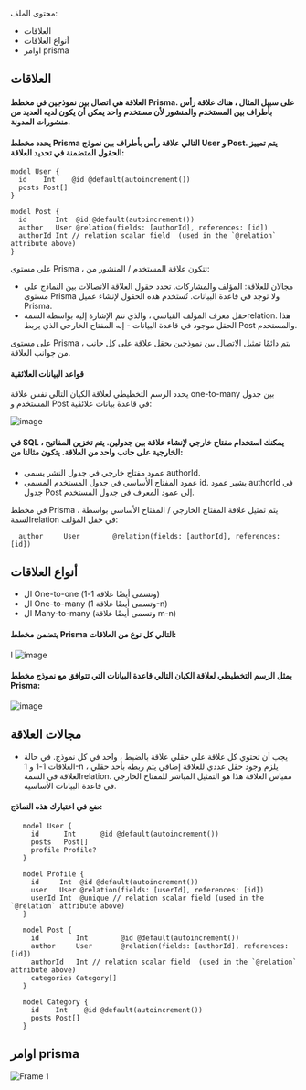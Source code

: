 محتوى الملف:
- العلاقات 
- أنواع العلاقات
- اوامر prisma

## العلاقات

#### العلاقة هي اتصال بين نموذجين في مخطط Prisma. على سبيل المثال ، هناك علاقة رأس بأطراف بين المستخدم والمنشور لأن مستخدم واحد يمكن أن يكون لديه العديد من منشورات المدونة.

#### يحدد مخطط Prisma التالي علاقة رأس بأطراف بين نموذج User و Post. يتم تمييز الحقول المتضمنة في تحديد العلاقة:

    model User {
      id    Int    @id @default(autoincrement())
      posts Post[]
    }

    model Post {
      id       Int  @id @default(autoincrement())
      author   User @relation(fields: [authorId], references: [id])
      authorId Int // relation scalar field  (used in the `@relation` attribute above)
    }

على مستوى Prisma ، تتكون علاقة المستخدم / المنشور من:

- مجالان للعلاقة: المؤلف والمشاركات. تحدد حقول العلاقة الاتصالات بين النماذج على مستوى Prisma ولا توجد في قاعدة البيانات. تُستخدم هذه الحقول لإنشاء عميل Prisma.
- حقل معرف المؤلف القياسي ، والذي تتم الإشارة إليه بواسطة السمةrelation. هذا الحقل موجود في قاعدة البيانات - إنه المفتاح الخارجي الذي يربط Post والمستخدم.

على مستوى Prisma ، يتم دائمًا تمثيل الاتصال بين نموذجين بحقل علاقة على كل جانب من جوانب العلاقة.

#### قواعد البيانات العلائقية

يحدد الرسم التخطيطي لعلاقة الكيان التالي نفس علاقة one-to-many بين جدول المستخدم و Post في قاعدة بيانات علائقية:

![image](https://www.prisma.io/docs/static/e83a6a5933258930b5e6b7bc6f1bf839/e548f/one-to-many.png)

#### في SQL ، يمكنك استخدام مفتاح خارجي لإنشاء علاقة بين جدولين. يتم تخزين المفاتيح الخارجية على جانب واحد من العلاقة. يتكون مثالنا من:

- عمود مفتاح خارجي في جدول النشر يسمى authorId.
- عمود المفتاح الأساسي في جدول المستخدم المسمى id. يشير عمود authorId في جدول Post إلى عمود المعرف في جدول المستخدم.

في مخطط Prisma ، يتم تمثيل علاقة المفتاح الخارجي / المفتاح الأساسي بواسطة السمةrelation في حقل المؤلف:

      author     User        @relation(fields: [authorId], references: [id]) 


## أنواع العلاقات

- ال One-to-one (وتسمى أيضًا علاقة 1-1)
- ال One-to-many (وتسمى أيضًا علاقة 1-n)
- ال Many-to-many (وتسمى أيضًا علاقة m-n)

#### يتضمن مخطط Prisma التالي كل نوع من العلاقات:



ا ![image](https://user-images.githubusercontent.com/92247967/200191773-5b94c20c-99f8-4994-85a5-d7b04be4b598.png)

#### يمثل الرسم التخطيطي لعلاقة الكيان التالي قاعدة البيانات التي تتوافق مع نموذج مخطط Prisma:

![image](https://www.prisma.io/docs/static/80c7aa384ca962faf5be1ee91f89aa7e/e548f/sample-schema.png)

## مجالات العلاقة

- يجب أن تحتوي كل علاقة على حقلي علاقة بالضبط ، واحد في كل نموذج. في حالة العلاقات 1-1 و 1-n ، يلزم وجود حقل عددي للعلاقة إضافي يتم ربطه بأحد حقلي العلاقة في السمةrelation. مقياس العلاقة هذا هو التمثيل المباشر للمفتاح الخارجي في قاعدة البيانات الأساسية.

#### ضع في اعتبارك هذه النماذج:

       model User {
         id      Int      @id @default(autoincrement())
         posts   Post[]
         profile Profile?
       }

       model Profile {
         id     Int  @id @default(autoincrement())
         user   User @relation(fields: [userId], references: [id])
         userId Int  @unique // relation scalar field (used in the `@relation` attribute above)
       }

       model Post {
         id         Int        @id @default(autoincrement())
         author     User       @relation(fields: [authorId], references: [id])
         authorId   Int // relation scalar field  (used in the `@relation` attribute above)
         categories Category[]
       }

       model Category {
         id    Int    @id @default(autoincrement())
         posts Post[]
       }

## اوامر prisma

![Frame 1](https://user-images.githubusercontent.com/92247967/200297230-f8ddf4fb-014f-4343-a6f5-0db55d1bbf01.png)

